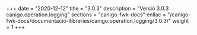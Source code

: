+++
date        = "2020-12-12"
title       = "3.0.3"
description = "Versió 3.0.3 canigo.operation.logging"
sections    = "canigo-fwk-docs"
enllac		= "/canigo-fwk-docs/documentacio-llibreries/canigo.operation.logging/3.0.3/"
weight		= 1
+++
